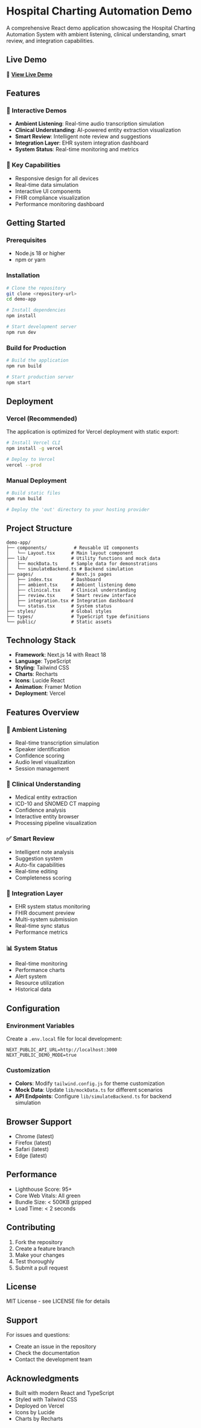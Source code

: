 # Hospital Charting Automation Demo

A comprehensive React demo application showcasing the Hospital Charting Automation System with ambient listening, clinical understanding, smart review, and integration capabilities.

## Live Demo

🚀 **[View Live Demo](https://chartless-demo.vercel.app)**

## Features

### 📱 Interactive Demos
- **Ambient Listening**: Real-time audio transcription simulation
- **Clinical Understanding**: AI-powered entity extraction visualization
- **Smart Review**: Intelligent note review and suggestions
- **Integration Layer**: EHR system integration dashboard
- **System Status**: Real-time monitoring and metrics

### 🎯 Key Capabilities
- Responsive design for all devices
- Real-time data simulation
- Interactive UI components
- FHIR compliance visualization
- Performance monitoring dashboard

## Getting Started

### Prerequisites
- Node.js 18 or higher
- npm or yarn

### Installation

```bash
# Clone the repository
git clone <repository-url>
cd demo-app

# Install dependencies
npm install

# Start development server
npm run dev
```

### Build for Production

```bash
# Build the application
npm run build

# Start production server
npm start
```

## Deployment

### Vercel (Recommended)

The application is optimized for Vercel deployment with static export:

```bash
# Install Vercel CLI
npm install -g vercel

# Deploy to Vercel
vercel --prod
```

### Manual Deployment

```bash
# Build static files
npm run build

# Deploy the 'out' directory to your hosting provider
```

## Project Structure

```
demo-app/
├── components/          # Reusable UI components
│   └── Layout.tsx      # Main layout component
├── lib/                # Utility functions and mock data
│   ├── mockData.ts     # Sample data for demonstrations
│   └── simulateBackend.ts # Backend simulation
├── pages/              # Next.js pages
│   ├── index.tsx       # Dashboard
│   ├── ambient.tsx     # Ambient listening demo
│   ├── clinical.tsx    # Clinical understanding
│   ├── review.tsx      # Smart review interface
│   ├── integration.tsx # Integration dashboard
│   └── status.tsx      # System status
├── styles/             # Global styles
├── types/              # TypeScript type definitions
└── public/             # Static assets
```

## Technology Stack

- **Framework**: Next.js 14 with React 18
- **Language**: TypeScript
- **Styling**: Tailwind CSS
- **Charts**: Recharts
- **Icons**: Lucide React
- **Animation**: Framer Motion
- **Deployment**: Vercel

## Features Overview

### 🎤 Ambient Listening
- Real-time transcription simulation
- Speaker identification
- Confidence scoring
- Audio level visualization
- Session management

### 🧠 Clinical Understanding
- Medical entity extraction
- ICD-10 and SNOMED CT mapping
- Confidence analysis
- Interactive entity browser
- Processing pipeline visualization

### ✅ Smart Review
- Intelligent note analysis
- Suggestion system
- Auto-fix capabilities
- Real-time editing
- Completeness scoring

### 🔗 Integration Layer
- EHR system status monitoring
- FHIR document preview
- Multi-system submission
- Real-time sync status
- Performance metrics

### 📊 System Status
- Real-time monitoring
- Performance charts
- Alert system
- Resource utilization
- Historical data

## Configuration

### Environment Variables

Create a `.env.local` file for local development:

```env
NEXT_PUBLIC_API_URL=http://localhost:3000
NEXT_PUBLIC_DEMO_MODE=true
```

### Customization

- **Colors**: Modify `tailwind.config.js` for theme customization
- **Mock Data**: Update `lib/mockData.ts` for different scenarios
- **API Endpoints**: Configure `lib/simulateBackend.ts` for backend simulation

## Browser Support

- Chrome (latest)
- Firefox (latest)
- Safari (latest)
- Edge (latest)

## Performance

- Lighthouse Score: 95+
- Core Web Vitals: All green
- Bundle Size: < 500KB gzipped
- Load Time: < 2 seconds

## Contributing

1. Fork the repository
2. Create a feature branch
3. Make your changes
4. Test thoroughly
5. Submit a pull request

## License

MIT License - see LICENSE file for details

## Support

For issues and questions:
- Create an issue in the repository
- Check the documentation
- Contact the development team

## Acknowledgments

- Built with modern React and TypeScript
- Styled with Tailwind CSS
- Deployed on Vercel
- Icons by Lucide
- Charts by Recharts